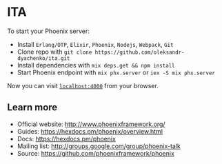 # ITA

To start your Phoenix server:
  * Install `Erlang/OTP`, `Elixir`, `Phoenix`, `Nodejs`, `Webpack`, `Git`
  * Clone repo with `git clone https://github.com/oleksandr-dyachenko/ita.git` 
  * Install dependencies with `mix deps.get && npm install`
  * Start Phoenix endpoint with `mix phx.server` or `iex -S mix phx.server`

Now you can visit [`localhost:4000`](http://localhost:4000) from your browser.

## Learn more

  * Official website: http://www.phoenixframework.org/
  * Guides: https://hexdocs.pm/phoenix/overview.html
  * Docs: https://hexdocs.pm/phoenix
  * Mailing list: http://groups.google.com/group/phoenix-talk
  * Source: https://github.com/phoenixframework/phoenix
